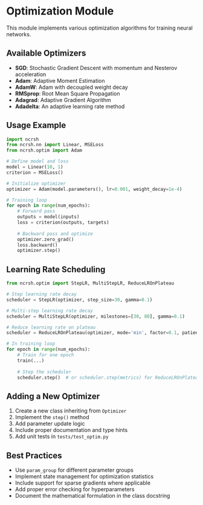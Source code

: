 # Optimization Module

This module implements various optimization algorithms for training neural networks.

## Available Optimizers

- **SGD**: Stochastic Gradient Descent with momentum and Nesterov acceleration
- **Adam**: Adaptive Moment Estimation
- **AdamW**: Adam with decoupled weight decay
- **RMSprop**: Root Mean Square Propagation
- **Adagrad**: Adaptive Gradient Algorithm
- **Adadelta**: An adaptive learning rate method

## Usage Example

```python
import ncrsh
from ncrsh.nn import Linear, MSELoss
from ncrsh.optim import Adam

# Define model and loss
model = Linear(10, 1)
criterion = MSELoss()

# Initialize optimizer
optimizer = Adam(model.parameters(), lr=0.001, weight_decay=1e-4)

# Training loop
for epoch in range(num_epochs):
    # Forward pass
    outputs = model(inputs)
    loss = criterion(outputs, targets)
    
    # Backward pass and optimize
    optimizer.zero_grad()
    loss.backward()
    optimizer.step()
```

## Learning Rate Scheduling

```python
from ncrsh.optim import StepLR, MultiStepLR, ReduceLROnPlateau

# Step learning rate decay
scheduler = StepLR(optimizer, step_size=30, gamma=0.1)

# Multi-step learning rate decay
scheduler = MultiStepLR(optimizer, milestones=[30, 80], gamma=0.1)

# Reduce learning rate on plateau
scheduler = ReduceLROnPlateau(optimizer, mode='min', factor=0.1, patience=10)

# In training loop
for epoch in range(num_epochs):
    # Train for one epoch
    train(...)
    
    # Step the scheduler
    scheduler.step()  # or scheduler.step(metrics) for ReduceLROnPlateau
```

## Adding a New Optimizer

1. Create a new class inheriting from `Optimizer`
2. Implement the `step()` method
3. Add parameter update logic
4. Include proper documentation and type hints
5. Add unit tests in `tests/test_optim.py`

## Best Practices

- Use `param_group` for different parameter groups
- Implement state management for optimization statistics
- Include support for sparse gradients where applicable
- Add proper error checking for hyperparameters
- Document the mathematical formulation in the class docstring
